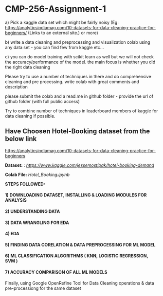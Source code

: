 # CMP-256-Assignment-1

a) Pick a kaggle data set which might be fairly noisy (Eg: https://analyticsindiamag.com/10-datasets-for-data-cleaning-practice-for-beginners/ (Links to an external site.) or more)

b) write a data cleaning and preprocessing  and visualization colab using any data set - you can find few from kaggle  etc...

c) you can do model training with scikit learn as well but we will not check the accuracy/performance of the model. the main focus is whether you did the right data 
cleaning

Please try to use a number of techniques in there and do comprehensive cleaning and pre processing. write colab with great comments and description 

please submit the colab and a read.me in github folder - provide the url of github folder (with full public access)

Try to combine number of techniques in leaderboard members of kaggle for data cleaning if possible. 

## Have Choosen Hotel-Booking dataset from the below link
 https://analyticsindiamag.com/10-datasets-for-data-cleaning-practice-for-beginners
 
**Dataset:** : _https://www.kaggle.com/jessemostipak/hotel-booking-demand_

**Colab File:** _Hotel_Booking.ipynb_

**STEPS FOLLOWED:**

#### 1) DOWNLOADING DATASET, INSTALLING & LOADING MODULES FOR ANALYSIS

#### 2) UNDERSTANDING DATA

#### 3) DATA WRANGLING FOR EDA

#### 4) EDA

#### 5) FINDING DATA CORELATION & DATA PREPROCESSING FOR ML MODEL

#### 6) ML CLASSIFICATION ALGORITHMS ( KNN, LOGISTIC REGRESSION, SVM )

#### 7) ACCURACY COMPARISON OF ALL ML MODELS

Finally, using Google OpenRefine Tool for Data Cleaning operations &  data pre-processiong for the same dataset

